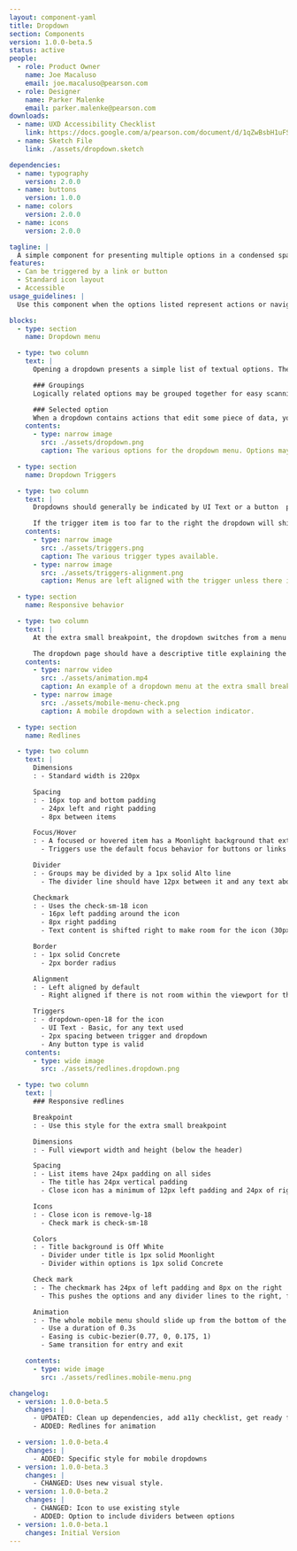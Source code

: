 ```yaml
---
layout: component-yaml
title: Dropdown
section: Components
version: 1.0.0-beta.5
status: active
people:
  - role: Product Owner
    name: Joe Macaluso
    email: joe.macaluso@pearson.com
  - role: Designer
    name: Parker Malenke
    email: parker.malenke@pearson.com
downloads:
  - name: UXD Accessibility Checklist
    link: https://docs.google.com/a/pearson.com/document/d/1qZwBsbH1uFSwAJVoJZhRE2R_5aneK462ii3lPcp4tcY/edit?usp=sharing
  - name: Sketch File
    link: ./assets/dropdown.sketch

dependencies:
  - name: typography
    version: 2.0.0
  - name: buttons
    version: 1.0.0
  - name: colors
    version: 2.0.0
  - name: icons
    version: 2.0.0

tagline: |
  A simple component for presenting multiple options in a condensed space.
features:
  - Can be triggered by a link or button
  - Standard icon layout
  - Accessible
usage_guidelines: |
  Use this component when the options listed represent actions or navigation destinations. Prefer the standard [select inputs](/design/c/inputs/#select) for all other use cases.

blocks:
  - type: section
    name: Dropdown menu

  - type: two column
    text: |
      Opening a dropdown presents a simple list of textual options. These may be divided into logically related groups, and a single option may be indicated as selected with a checkmark.

      ### Groupings
      Logically related options may be grouped together for easy scanning.

      ### Selected option
      When a dropdown contains actions that edit some piece of data, you may use a checkmark to indicate the current state of the value being edited.
    contents:
      - type: narrow image
        src: ./assets/dropdown.png
        caption: The various options for the dropdown menu. Options may be grouped, and checkmarks may be used when editing data.

  - type: section
    name: Dropdown Triggers

  - type: two column
    text: |
      Dropdowns should generally be indicated by UI Text or a button  paired with an icon. Just the icon may be used if situated within an appropriate context like a course card or over a color picker.

      If the trigger item is too far to the right the dropdown will shift to be right aligned.
    contents:
      - type: narrow image
        src: ./assets/triggers.png
        caption: The various trigger types available.
      - type: narrow image
        src: ./assets/triggers-alignment.png
        caption: Menus are left aligned with the trigger unless there isn't enough space.

  - type: section
    name: Responsive behavior

  - type: two column
    text: |
      At the extra small breakpoint, the dropdown switches from a menu that drops down to a modal that slides up with a list of options. For UI Text and button triggers the dropdown icon also becomes optional.

      The dropdown page should have a descriptive title explaining the context for the options presented.
    contents:
      - type: narrow video
        src: ./assets/animation.mp4
        caption: An example of a dropdown menu at the extra small breakpoint.
      - type: narrow image
        src: ./assets/mobile-menu-check.png
        caption: A mobile dropdown with a selection indicator.

  - type: section
    name: Redlines

  - type: two column
    text: |
      Dimensions
      : - Standard width is 220px

      Spacing
      : - 16px top and bottom padding
        - 24px left and right padding
        - 8px between items

      Focus/Hover
      : - A focused or hovered item has a Moonlight background that extends 4px above and below the text
        - Triggers use the default focus behavior for buttons or links

      Divider
      : - Groups may be divided by a 1px solid Alto line
        - The divider line should have 12px between it and any text above/below it

      Checkmark
      : - Uses the check-sm-18 icon
        - 16px left padding around the icon
        - 8px right padding
        - Text content is shifted right to make room for the icon (30px left padding)

      Border
      : - 1px solid Concrete
        - 2px border radius

      Alignment
      : - Left aligned by default
        - Right aligned if there is not room within the viewport for the dropdown

      Triggers
      : - dropdown-open-18 for the icon
        - UI Text - Basic, for any text used
        - 2px spacing between trigger and dropdown
        - Any button type is valid
    contents:
      - type: wide image
        src: ./assets/redlines.dropdown.png

  - type: two column
    text: |
      ### Responsive redlines

      Breakpoint
      : - Use this style for the extra small breakpoint

      Dimensions
      : - Full viewport width and height (below the header)

      Spacing
      : - List items have 24px padding on all sides
        - The title has 24px vertical padding
        - Close icon has a minimum of 12px left padding and 24px of right padding

      Icons
      : - Close icon is remove-lg-18
        - Check mark is check-sm-18

      Colors
      : - Title background is Off White
        - Divider under title is 1px solid Moonlight
        - Divider within options is 1px solid Concrete

      Check mark
      : - The checkmark has 24px of left padding and 8px on the right
        - This pushes the options and any divider lines to the right, for a total right padding of 42px

      Animation
      : - The whole mobile menu should slide up from the bottom of the screen
        - Use a duration of 0.3s
        - Easing is cubic-bezier(0.77, 0, 0.175, 1)
        - Same transition for entry and exit

    contents:
      - type: wide image
        src: ./assets/redlines.mobile-menu.png

changelog:
  - version: 1.0.0-beta.5
    changes: |
      - UPDATED: Clean up dependencies, add a11y checklist, get ready for governance
      - ADDED: Redlines for animation

  - version: 1.0.0-beta.4
    changes: |
      - ADDED: Specific style for mobile dropdowns
  - version: 1.0.0-beta.3
    changes: |
      - CHANGED: Uses new visual style.
  - version: 1.0.0-beta.2
    changes: |
      - CHANGED: Icon to use existing style
      - ADDED: Option to include dividers between options
  - version: 1.0.0-beta.1
    changes: Initial Version
---
```

